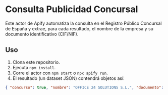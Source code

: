 # Consulta Publicidad Concursal

Este actor de Apify automatiza la consulta en el Registro Público Concursal de España y extrae, para cada resultado, el nombre de la empresa y su documento identificativo (CIF/NIF).

## Uso

1. Clona este repositorio.
2. Ejecuta `npm install`.
3. Corre el actor con `npm start` o `npx apify run`.
4. El resultado (un dataset JSON) contendrá objetos así:

```json
{ "concurso": true, "nombre": "OFFICE 24 SOLUTIONS S.L.", "documento": "B64065519" }
